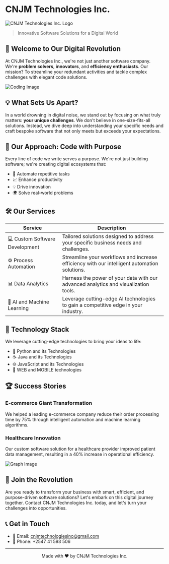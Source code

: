# CNJM Technologies Inc.

![CNJM Technologies Inc. Logo](https://blogger.googleusercontent.com/img/b/R29vZ2xl/AVvXsEiGPUDtjDAEZR2wn6qxoPojrphR5LY4C3jSyd2pLH-5lGHbIOHln1DwfIX2w4Sv1IcuvaAelH5SLL3hcnHwCg8SjFM_0iTMqa4Niyz-KKrqaTyfdOrKkYaFgL5buMa_zi2VoEUJitB72wToN0OAXV8KG1KYt5QEsQiaURHusf4n-3zzhB_Sr_Ej4mRDvNnL/w140-h140/cnjm-modified%20(1).png)

> Innovative Software Solutions for a Digital World

## 🚀 Welcome to Our Digital Revolution

At CNJM Technologies Inc., we're not just another software company. We're **problem solvers**, **innovators**, and **efficiency enthusiasts**. Our mission? To streamline your redundant activities and tackle complex challenges with elegant code solutions.

![Coding Image](https://blogger.googleusercontent.com/img/b/R29vZ2xl/AVvXsEjlj-HqyKoaCrH1Rzm_oBSMo4qqhE4ou0SSgBqfbT8AoMi2XmqcZU4IHSgJ1jvtOQUAG_xVk2m5bRVGD9Jp8U41jfCCl0dhhGaWQ2TwhzSPRvgV_4bkixjRefZBYcqs9zaT4of_edLb2merc7x6UF5pTsbzLmte3No8UcUHpwiz9Az5bwEPj3ZfHD0hJzkq/w501-h320/coding1.png)

## 💡 What Sets Us Apart?

In a world drowning in digital noise, we stand out by focusing on what truly matters: **your unique challenges**. We don't believe in one-size-fits-all solutions. Instead, we dive deep into understanding your specific needs and craft bespoke software that not only meets but exceeds your expectations.

## 🎯 Our Approach: Code with Purpose

Every line of code we write serves a purpose. We're not just building software; we're creating digital ecosystems that:

- 🔄 Automate repetitive tasks
- 📈 Enhance productivity
- 💡 Drive innovation
- 🌍 Solve real-world problems

## 🛠 Our Services

| Service | Description |
|---------|-------------|
| 💻 Custom Software Development | Tailored solutions designed to address your specific business needs and challenges. |
| ⚙️ Process Automation | Streamline your workflows and increase efficiency with our intelligent automation solutions. |
| 📊 Data Analytics | Harness the power of your data with our advanced analytics and visualization tools. |
| 🧠 AI and Machine Learning | Leverage cutting-edge AI technologies to gain a competitive edge in your industry. |

## 🔧 Technology Stack

We leverage cutting-edge technologies to bring your ideas to life:

- 🐍 Python and its Technologies
- ☕ Java and its Technologies
- 🌐 JavaScript and its Technologies
- 📱 WEB and MOBILE technologies

## 🏆 Success Stories

### E-commerce Giant Transformation
We helped a leading e-commerce company reduce their order processing time by 75% through intelligent automation and machine learning algorithms.

### Healthcare Innovation
Our custom software solution for a healthcare provider improved patient data management, resulting in a 40% increase in operational efficiency.

![Graph Image](https://blogger.googleusercontent.com/img/b/R29vZ2xl/AVvXsEgRvryZxpeKSlL5PThCIc1rVQxP-DmYHv67EUXy-eblRANzXo7iQyaLU2seDC0NKeiQLwZZy8UC1AqYA4UdP13ddiOJbTSTMZiJdBjurBsO_CfH1OxjhWR9BqLoNfaRw1_Rl1cZKAuyZS2kRSfwsri7ez_OAjUoM5RIttuhoXU834pBIgoqe3m6gqOhdYfD/w334-h275/graph1.png)

## 🤝 Join the Revolution

Are you ready to transform your business with smart, efficient, and purpose-driven software solutions? Let's embark on this digital journey together. Contact CNJM Technologies Inc. today, and let's turn your challenges into opportunities.

## 📞 Get in Touch

- 📧 Email: cnjmtechnologiesinc@gmail.com
- 📱 Phone: +2547 41 593 506

---

<p align="center">
  Made with ❤️ by CNJM Technologies Inc.
</p>
